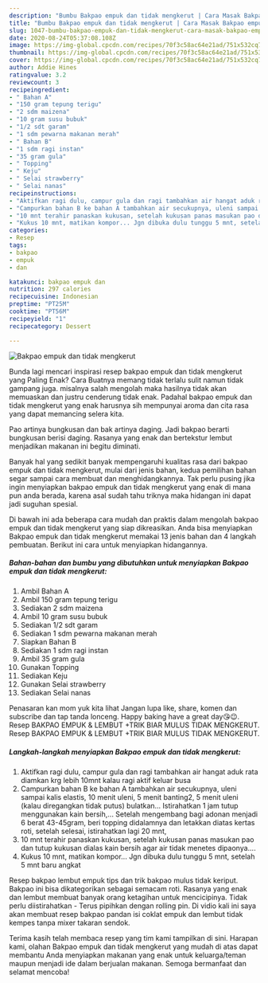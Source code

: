 ```yaml
---
description: "Bumbu Bakpao empuk dan tidak mengkerut | Cara Masak Bakpao empuk dan tidak mengkerut Yang Mudah Dan Praktis"
title: "Bumbu Bakpao empuk dan tidak mengkerut | Cara Masak Bakpao empuk dan tidak mengkerut Yang Mudah Dan Praktis"
slug: 1047-bumbu-bakpao-empuk-dan-tidak-mengkerut-cara-masak-bakpao-empuk-dan-tidak-mengkerut-yang-mudah-dan-praktis
date: 2020-08-24T05:37:08.108Z
image: https://img-global.cpcdn.com/recipes/70f3c58ac64e21ad/751x532cq70/bakpao-empuk-dan-tidak-mengkerut-foto-resep-utama.jpg
thumbnail: https://img-global.cpcdn.com/recipes/70f3c58ac64e21ad/751x532cq70/bakpao-empuk-dan-tidak-mengkerut-foto-resep-utama.jpg
cover: https://img-global.cpcdn.com/recipes/70f3c58ac64e21ad/751x532cq70/bakpao-empuk-dan-tidak-mengkerut-foto-resep-utama.jpg
author: Addie Hines
ratingvalue: 3.2
reviewcount: 3
recipeingredient:
- " Bahan A"
- "150 gram tepung terigu"
- "2 sdm maizena"
- "10 gram susu bubuk"
- "1/2 sdt garam"
- "1 sdm pewarna makanan merah"
- " Bahan B"
- "1 sdm ragi instan"
- "35 gram gula"
- " Topping"
- " Keju"
- " Selai strawberry"
- " Selai nanas"
recipeinstructions:
- "Aktifkan ragi dulu, campur gula dan ragi tambahkan air hangat aduk rata diamkan krg lebih 10mnt kalau ragi aktif keluar busa"
- "Campurkan bahan B ke bahan A tambahkan air secukupnya, uleni sampai kalis elastis, 10 menit uleni, 5 menit banting2, 5 menit uleni (kalau diregangkan tidak putus) bulatkan... Istirahatkan 1 jam tutup menggunakan kain bersih,... Setelah mengembang bagi adonan menjadi 6 berat 43-45gram, beri topping didalamnya dan letakkan diatas kertas roti, setelah selesai, istirahatkan lagi 20 mnt,"
- "10 mnt terahir panaskan kukusan, setelah kukusan panas masukan pao dan tutup kukusan dialas kain bersih agar air tidak menetes dipaonya...."
- "Kukus 10 mnt, matikan kompor... Jgn dibuka dulu tunggu 5 mnt, setelah 5 mnt baru angkat"
categories:
- Resep
tags:
- bakpao
- empuk
- dan

katakunci: bakpao empuk dan 
nutrition: 297 calories
recipecuisine: Indonesian
preptime: "PT25M"
cooktime: "PT56M"
recipeyield: "1"
recipecategory: Dessert

---
```



![Bakpao empuk dan tidak mengkerut](https://img-global.cpcdn.com/recipes/70f3c58ac64e21ad/751x532cq70/bakpao-empuk-dan-tidak-mengkerut-foto-resep-utama.jpg)

Bunda lagi mencari inspirasi resep bakpao empuk dan tidak mengkerut yang Paling Enak? Cara Buatnya memang tidak terlalu sulit namun tidak gampang juga. misalnya salah mengolah maka hasilnya tidak akan memuaskan dan justru cenderung tidak enak. Padahal bakpao empuk dan tidak mengkerut yang enak harusnya sih mempunyai aroma dan cita rasa yang dapat memancing selera kita.

Pao artinya bungkusan dan bak artinya daging. Jadi bakpao berarti bungkusan berisi daging. Rasanya yang enak dan bertekstur lembut menjadikan makanan ini begitu diminati.

Banyak hal yang sedikit banyak mempengaruhi kualitas rasa dari bakpao empuk dan tidak mengkerut, mulai dari jenis bahan, kedua pemilihan bahan segar sampai cara membuat dan menghidangkannya. Tak perlu pusing jika ingin menyiapkan bakpao empuk dan tidak mengkerut yang enak di mana pun anda berada, karena asal sudah tahu triknya maka hidangan ini dapat jadi suguhan spesial.


Di bawah ini ada beberapa cara mudah dan praktis dalam mengolah bakpao empuk dan tidak mengkerut yang siap dikreasikan. Anda bisa menyiapkan Bakpao empuk dan tidak mengkerut memakai 13 jenis bahan dan 4 langkah pembuatan. Berikut ini cara untuk menyiapkan hidangannya.

<!--inarticleads1-->

##### Bahan-bahan dan bumbu yang dibutuhkan untuk menyiapkan Bakpao empuk dan tidak mengkerut:

1. Ambil  Bahan A
1. Ambil 150 gram tepung terigu
1. Sediakan 2 sdm maizena
1. Ambil 10 gram susu bubuk
1. Sediakan 1/2 sdt garam
1. Sediakan 1 sdm pewarna makanan merah
1. Siapkan  Bahan B
1. Sediakan 1 sdm ragi instan
1. Ambil 35 gram gula
1. Gunakan  Topping
1. Sediakan  Keju
1. Gunakan  Selai strawberry
1. Sediakan  Selai nanas


Penasaran kan mom yuk kita lihat Jangan lupa like, share, komen dan subscribe dan tap tanda lonceng. Happy baking have a great day😘😉. Resep BAKPAO EMPUK &amp; LEMBUT +TRIK BIAR MULUS TIDAK MENGKERUT. Resep BAKPAO EMPUK &amp; LEMBUT +TRIK BIAR MULUS TIDAK MENGKERUT. 

<!--inarticleads2-->

##### Langkah-langkah menyiapkan Bakpao empuk dan tidak mengkerut:

1. Aktifkan ragi dulu, campur gula dan ragi tambahkan air hangat aduk rata diamkan krg lebih 10mnt kalau ragi aktif keluar busa
1. Campurkan bahan B ke bahan A tambahkan air secukupnya, uleni sampai kalis elastis, 10 menit uleni, 5 menit banting2, 5 menit uleni (kalau diregangkan tidak putus) bulatkan... Istirahatkan 1 jam tutup menggunakan kain bersih,... Setelah mengembang bagi adonan menjadi 6 berat 43-45gram, beri topping didalamnya dan letakkan diatas kertas roti, setelah selesai, istirahatkan lagi 20 mnt,
1. 10 mnt terahir panaskan kukusan, setelah kukusan panas masukan pao dan tutup kukusan dialas kain bersih agar air tidak menetes dipaonya....
1. Kukus 10 mnt, matikan kompor... Jgn dibuka dulu tunggu 5 mnt, setelah 5 mnt baru angkat


Resep bakpao lembut empuk tips dan trik bakpao mulus tidak keriput. Bakpao ini bisa dikategorikan sebagai semacam roti. Rasanya yang enak dan lembut membuat banyak orang ketagihan untuk mencicipinya. Tidak perlu diistirahatkan - Terus pipihkan dengan rolling pin. Di vidio kali ini saya akan membuat resep bakpao pandan isi coklat empuk dan lembut tidak kempes tanpa mixer takaran sendok. 

Terima kasih telah membaca resep yang tim kami tampilkan di sini. Harapan kami, olahan Bakpao empuk dan tidak mengkerut yang mudah di atas dapat membantu Anda menyiapkan makanan yang enak untuk keluarga/teman maupun menjadi ide dalam berjualan makanan. Semoga bermanfaat dan selamat mencoba!
